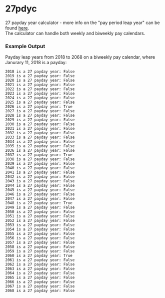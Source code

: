 # 27pdyc
27 payday year calculator - more info on the "pay period leap year" can be found [here](https://www.wagehourinsights.com/2014/12/the-pay-period-leap-year-handling-an-extra-pay-period-in-2015/).  
The calculator can handle both weekly and biweekly pay calendars.

### Example Output
Payday leap years from 2018 to 2068 on a biweekly pay calendar, where Janurary 11, 2018 is a payday:
```
2018 is a 27 payday year: False
2019 is a 27 payday year: False
2020 is a 27 payday year: False
2021 is a 27 payday year: False
2022 is a 27 payday year: False
2023 is a 27 payday year: False
2024 is a 27 payday year: False
2025 is a 27 payday year: False
2026 is a 27 payday year: True
2027 is a 27 payday year: False
2028 is a 27 payday year: False
2029 is a 27 payday year: False
2030 is a 27 payday year: False
2031 is a 27 payday year: False
2032 is a 27 payday year: False
2033 is a 27 payday year: False
2034 is a 27 payday year: False
2035 is a 27 payday year: False
2036 is a 27 payday year: False
2037 is a 27 payday year: True
2038 is a 27 payday year: False
2039 is a 27 payday year: False
2040 is a 27 payday year: False
2041 is a 27 payday year: False
2042 is a 27 payday year: False
2043 is a 27 payday year: False
2044 is a 27 payday year: False
2045 is a 27 payday year: False
2046 is a 27 payday year: False
2047 is a 27 payday year: False
2048 is a 27 payday year: True
2049 is a 27 payday year: False
2050 is a 27 payday year: False
2051 is a 27 payday year: False
2052 is a 27 payday year: False
2053 is a 27 payday year: False
2054 is a 27 payday year: False
2055 is a 27 payday year: False
2056 is a 27 payday year: False
2057 is a 27 payday year: False
2058 is a 27 payday year: False
2059 is a 27 payday year: False
2060 is a 27 payday year: True
2061 is a 27 payday year: False
2062 is a 27 payday year: False
2063 is a 27 payday year: False
2064 is a 27 payday year: False
2065 is a 27 payday year: False
2066 is a 27 payday year: False
2067 is a 27 payday year: False
2068 is a 27 payday year: False
```